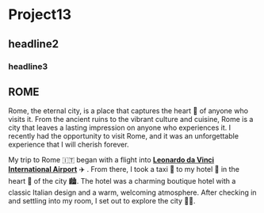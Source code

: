 # Project13
## headline2
### headline3 

## ROME
Rome, the eternal city, is a place that captures the heart 💙 of anyone who visits it. From the ancient ruins to the vibrant culture and cuisine, Rome is a city that leaves a lasting impression on anyone who experiences it. I recently had the opportunity to visit Rome, and it was an unforgettable experience that I will cherish forever.

My trip to Rome 🇮🇹 began with a flight into **[Leonardo da Vinci International Airport](https://www.adr.it/web/aeroporti-di-roma-en)** ✈️ . From there, I took a taxi 🚕 to my hotel 🏨 in the heart 🖤 of the city 🏙️. The hotel was a charming boutique hotel with a classic Italian design and a warm, welcoming atmosphere. After checking in and settling into my room, I set out to explore the city 🚶‍♂️.
